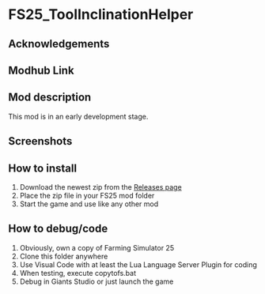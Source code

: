 # FS25_ToolInclinationHelper

## Acknowledgements

## Modhub Link

## Mod description

This mod is in an early development stage.

## Screenshots

## How to install

1. Download the newest zip from the [Releases page](https://github.com/Timmeey86/FS25_TramlineWidthChecker/releases)
1. Place the zip file in your FS25 mod folder
1. Start the game and use like any other mod

## How to debug/code

1. Obviously, own a copy of Farming Simulator 25
1. Clone this folder anywhere
1. Use Visual Code with at least the Lua Language Server Plugin for coding
1. When testing, execute copytofs.bat
1. Debug in Giants Studio or just launch the game
